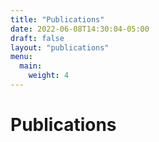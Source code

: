 ```yaml
---
title: "Publications"
date: 2022-06-08T14:30:04-05:00
draft: false
layout: "publications"
menu:
  main:
    weight: 4
---
```


# Publications
